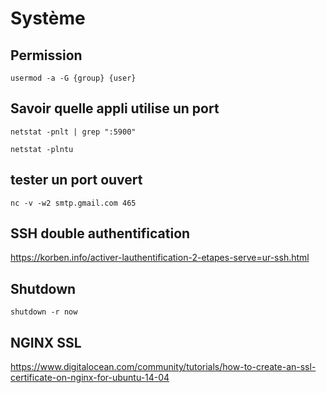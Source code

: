 # Système

## Permission

`usermod -a -G {group} {user}`

## Savoir quelle appli utilise un port

`netstat -pnlt | grep ":5900"`

`netstat -plntu`

## tester un port ouvert

`nc -v -w2 smtp.gmail.com 465`

## SSH double authentification

https://korben.info/activer-lauthentification-2-etapes-serve=ur-ssh.html

## Shutdown

`shutdown -r now`

## NGINX SSL

https://www.digitalocean.com/community/tutorials/how-to-create-an-ssl-certificate-on-nginx-for-ubuntu-14-04
